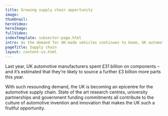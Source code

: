 ```yaml
---
title: Growing supply chain opportunity
image: 
thumbnail: 
heroVideo: 
heroImage: 
fullVideo: 
indexTemplate: subsector-page.html
intro: As the demand for UK-made vehicles continues to boom, UK automotive production will exceed 2 million cars by 2020 – a huge opportunity for businesses involved in all parts of the supply chain.
pageTitle: Supply chain
layout: content-us.html
---
```


Last year, UK automotive manufacturers spent £31 billion on components – and it’s estimated that they’re likely to source a further £3 billion more parts this year.
 
With such resounding demand, the UK is becoming an epicentre for the automotive supply chain. State of the art research centres, university partnerships and government funding commitments all contribute to the culture of automotive invention and innovation that makes the UK such a fruitful opportunity.
